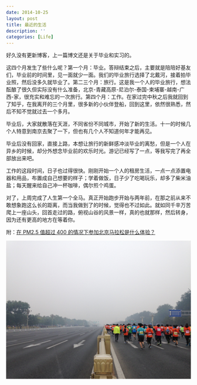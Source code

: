 ```yaml
---
date: 2014-10-25
layout: post
title: 最近的生活
description: ''
categories: [Life]
---
```


好久没有更新博客，上一篇博文还是关于毕业和实习的。

这四个月发生了些什么呢？第一个月：毕业。答辩结束之后，主要就是陪陪好基友们，毕业前的时间里，见一面就少一面。我们的毕业旅行选择了北戴河，接着拍毕业照，然后没多久就毕业了。第二三个月：旅行。这是我一个人的毕业旅行，想法酝酿了很久但实际没有什么准备，北京-青藏高原-尼泊尔-泰国-柬埔寨-越南-广西-家，很充实和难忘的一次旅行。第四个月：工作。在家过完中秋之后我就回到了知乎，在我离开的三个月里，很多新的小伙伴登船，回到这里，依然很熟悉，然后不知不觉就过去一个多月。

毕业后，大家就散落在天涯，不同省份不同城市，开始了新的生活。十一的时候几个人特意到南京去聚了一下，但也有几个人不知道何年才能再见。

毕业后没有回家，直接上路，本想让旅行的新鲜感冲淡毕业的离愁，但是一个人在异乡的时候，却分外想念毕业前的欢乐时光。游记已经写了一点，等我写完了再全部放出来吧。

工作的这段时间，日子也过得很快。刚刚开始一个人的租房生活，一点一点添置电器和用品，布置成自己想要的样子；学着做饭，日子少了吃喝玩乐，却多了柴米油盐；每天醒来给自己冲一杯咖啡，偶尔煎个鸡蛋。

对了，上周完成了人生第一个全马。真正开始跑步开始与两年前，在那之前从来不敢想象跑这么长的距离，而当我做到了的时候，觉得也不过如此。就如同千辛万苦爬上一座山头，回首走过的路，俯视山谷的风景一样，真的也就那样，然后转身，因为还有更高的地方在等着你。

附：[在 PM2.5 值超过 400 的情况下参加北京马拉松是什么体验？](http://www.zhihu.com/question/26093366/answer/32128296)

![beijing-marathon](/images/IMG_3962.JPG)
